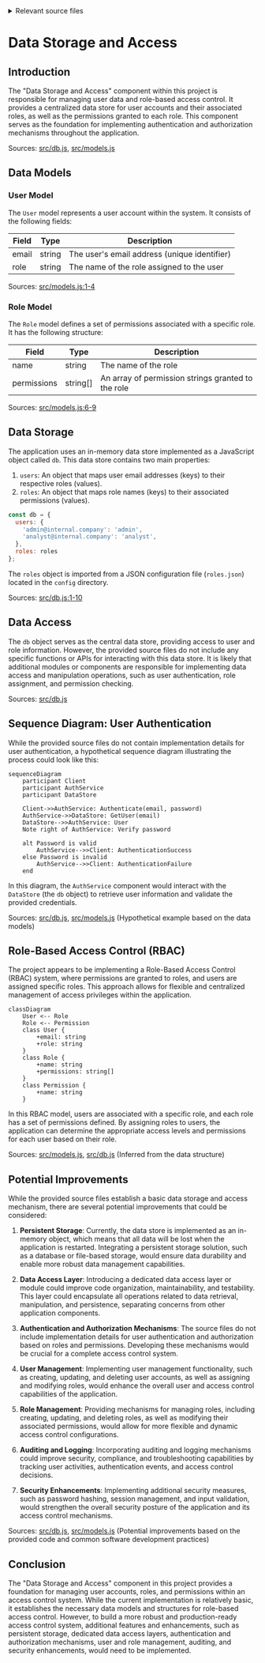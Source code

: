 <details>
<summary>Relevant source files</summary>

The following files were used as context for generating this wiki page:

- [src/db.js](https://github.com/aanickode/access-control-service/blob/main/src/db.js)
- [src/models.js](https://github.com/aanickode/access-control-service/blob/main/src/models.js)
</details>

# Data Storage and Access

## Introduction

The "Data Storage and Access" component within this project is responsible for managing user data and role-based access control. It provides a centralized data store for user accounts and their associated roles, as well as the permissions granted to each role. This component serves as the foundation for implementing authentication and authorization mechanisms throughout the application.

Sources: [src/db.js](), [src/models.js]()

## Data Models

### User Model

The `User` model represents a user account within the system. It consists of the following fields:

| Field | Type    | Description                      |
|-------|---------|----------------------------------|
| email | string  | The user's email address (unique identifier) |
| role  | string  | The name of the role assigned to the user     |

Sources: [src/models.js:1-4]()

### Role Model

The `Role` model defines a set of permissions associated with a specific role. It has the following structure:

| Field       | Type     | Description                                |
|-------------|----------|------------------------------------------|
| name        | string   | The name of the role                     |
| permissions | string[] | An array of permission strings granted to the role |

Sources: [src/models.js:6-9]()

## Data Storage

The application uses an in-memory data store implemented as a JavaScript object called `db`. This data store contains two main properties:

1. `users`: An object that maps user email addresses (keys) to their respective roles (values).
2. `roles`: An object that maps role names (keys) to their associated permissions (values).

```js
const db = {
  users: {
    'admin@internal.company': 'admin',
    'analyst@internal.company': 'analyst',
  },
  roles: roles
};
```

The `roles` object is imported from a JSON configuration file (`roles.json`) located in the `config` directory.

Sources: [src/db.js:1-10]()

## Data Access

The `db` object serves as the central data store, providing access to user and role information. However, the provided source files do not include any specific functions or APIs for interacting with this data store. It is likely that additional modules or components are responsible for implementing data access and manipulation operations, such as user authentication, role assignment, and permission checking.

Sources: [src/db.js]()

## Sequence Diagram: User Authentication

While the provided source files do not contain implementation details for user authentication, a hypothetical sequence diagram illustrating the process could look like this:

```mermaid
sequenceDiagram
    participant Client
    participant AuthService
    participant DataStore

    Client->>AuthService: Authenticate(email, password)
    AuthService->>DataStore: GetUser(email)
    DataStore-->>AuthService: User
    Note right of AuthService: Verify password

    alt Password is valid
        AuthService-->>Client: AuthenticationSuccess
    else Password is invalid
        AuthService-->>Client: AuthenticationFailure
    end
```

In this diagram, the `AuthService` component would interact with the `DataStore` (the `db` object) to retrieve user information and validate the provided credentials.

Sources: [src/db.js](), [src/models.js]() (Hypothetical example based on the data models)

## Role-Based Access Control (RBAC)

The project appears to be implementing a Role-Based Access Control (RBAC) system, where permissions are granted to roles, and users are assigned specific roles. This approach allows for flexible and centralized management of access privileges within the application.

```mermaid
classDiagram
    User <-- Role
    Role <-- Permission
    class User {
        +email: string
        +role: string
    }
    class Role {
        +name: string
        +permissions: string[]
    }
    class Permission {
        +name: string
    }
```

In this RBAC model, users are associated with a specific role, and each role has a set of permissions defined. By assigning roles to users, the application can determine the appropriate access levels and permissions for each user based on their role.

Sources: [src/models.js](), [src/db.js]() (Inferred from the data structure)

## Potential Improvements

While the provided source files establish a basic data storage and access mechanism, there are several potential improvements that could be considered:

1. **Persistent Storage**: Currently, the data store is implemented as an in-memory object, which means that all data will be lost when the application is restarted. Integrating a persistent storage solution, such as a database or file-based storage, would ensure data durability and enable more robust data management capabilities.

2. **Data Access Layer**: Introducing a dedicated data access layer or module could improve code organization, maintainability, and testability. This layer could encapsulate all operations related to data retrieval, manipulation, and persistence, separating concerns from other application components.

3. **Authentication and Authorization Mechanisms**: The source files do not include implementation details for user authentication and authorization based on roles and permissions. Developing these mechanisms would be crucial for a complete access control system.

4. **User Management**: Implementing user management functionality, such as creating, updating, and deleting user accounts, as well as assigning and modifying roles, would enhance the overall user and access control capabilities of the application.

5. **Role Management**: Providing mechanisms for managing roles, including creating, updating, and deleting roles, as well as modifying their associated permissions, would allow for more flexible and dynamic access control configurations.

6. **Auditing and Logging**: Incorporating auditing and logging mechanisms could improve security, compliance, and troubleshooting capabilities by tracking user activities, authentication events, and access control decisions.

7. **Security Enhancements**: Implementing additional security measures, such as password hashing, session management, and input validation, would strengthen the overall security posture of the application and its access control mechanisms.

Sources: [src/db.js](), [src/models.js]() (Potential improvements based on the provided code and common software development practices)

## Conclusion

The "Data Storage and Access" component in this project provides a foundation for managing user accounts, roles, and permissions within an access control system. While the current implementation is relatively basic, it establishes the necessary data models and structures for role-based access control. However, to build a more robust and production-ready access control system, additional features and enhancements, such as persistent storage, dedicated data access layers, authentication and authorization mechanisms, user and role management, auditing, and security enhancements, would need to be implemented.
